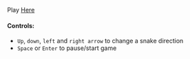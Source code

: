 Play [Here](https://devrafalko.github.io/boring-snake)

#### Controls:

* `Up`, `down`, `left` and `right arrow` to change a snake direction
* `Space` or `Enter` to pause/start game